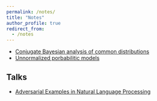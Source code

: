 ```yaml
---
permalink: /notes/
title: "Notes"
author_profile: true
redirect_from: 
  - /notes
---
```


* <a href="https://j-zin.github.io/files/Conjugate_Bayesian_analysis_of_common_distributions.pdf">Conjugate Bayesian analysis of common distributions</a>
* <a href="https://j-zin.github.io/files/unnormalized_probability_models.pdf">Unnormalized porbabilitic models</a>

## Talks

* <a href="https://j-zin.github.io/files/Adversarial_examples_slides.pdf">Adversarial Examples in Natural Language Processing</a>

